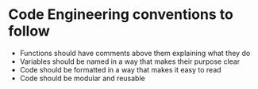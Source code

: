 # Code Engineering conventions to follow

- Functions should have comments above them explaining what they do
- Variables should be named in a way that makes their purpose clear
- Code should be formatted in a way that makes it easy to read
- Code should be modular and reusable

